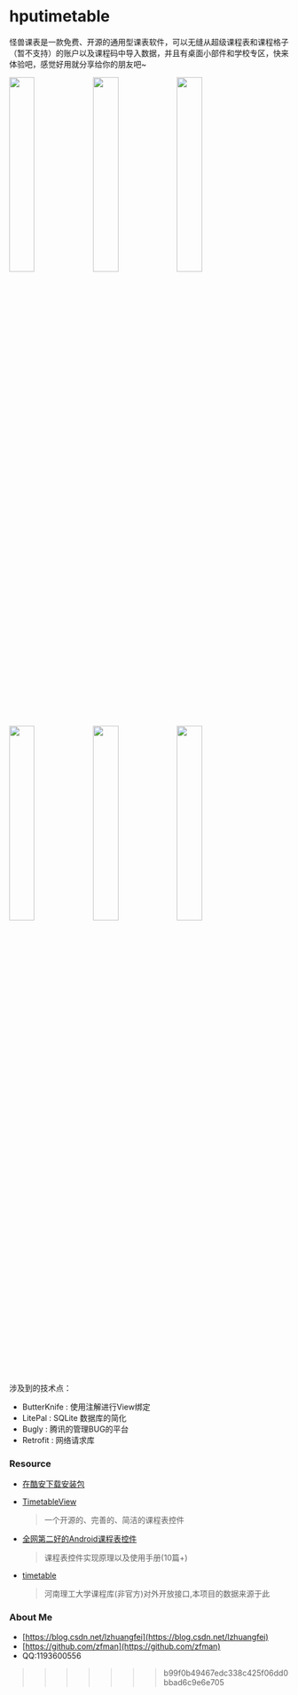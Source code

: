 # hputimetable

怪兽课表是一款免费、开源的通用型课表软件，可以无缝从超级课程表和课程格子（暂不支持）的账户以及课程码中导入数据，并且有桌面小部件和学校专区，快来体验吧，感觉好用就分享给你的朋友吧~

<img src="https://raw.githubusercontent.com/zfman/hputimetable/master/images/v1.0.4/img1.jpg" width="30%"/><img src="https://raw.githubusercontent.com/zfman/hputimetable/master/images/v1.0.4/img2.jpg" width="30%"/><img src="https://raw.githubusercontent.com/zfman/hputimetable/master/images/v1.0.4/img3.jpg" width="30%"/>
<img src="https://raw.githubusercontent.com/zfman/hputimetable/master/images/v1.0.4/img4.jpg" width="30%"/><img src="https://raw.githubusercontent.com/zfman/hputimetable/master/images/v1.0.4/img_appwidget.jpg" width="30%"/><img src="https://raw.githubusercontent.com/zfman/hputimetable/master/images/v1.0.4/ic_launch.png" width="30%"/>


涉及到的技术点：

- ButterKnife : 使用注解进行View绑定
- LitePal : SQLite 数据库的简化
- Bugly : 腾讯的管理BUG的平台
- Retrofit : 网络请求库

### Resource
- [在酷安下载安装包](https://www.coolapk.com/apk/com.zhuangfei.hputimetable)

- [TimetableView](https://github.com/zfman/hputimetable)
  > 一个开源的、完善的、简洁的课程表控件

- [全网第二好的Android课程表控件](https://blog.csdn.net/column/details/22816.html)
  > 课程表控件实现原理以及使用手册(10篇+)

- [timetable](https://github.com/zfman/api-demo/tree/master/timetable)
  > 河南理工大学课程库(非官方)对外开放接口,本项目的数据来源于此

### About Me
- [https://blog.csdn.net/lzhuangfei](https://blog.csdn.net/lzhuangfei)
- [https://github.com/zfman](https://github.com/zfman)
- QQ:1193600556
>>>>>>> b99f0b49467edc338c425f06dd0bbad6c9e6e705
